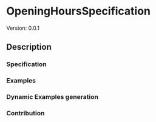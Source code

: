 # OpeningHoursSpecification
Version: 0.0.1

## Description 

### Specification


### Examples


### Dynamic Examples generation


### Contribution
